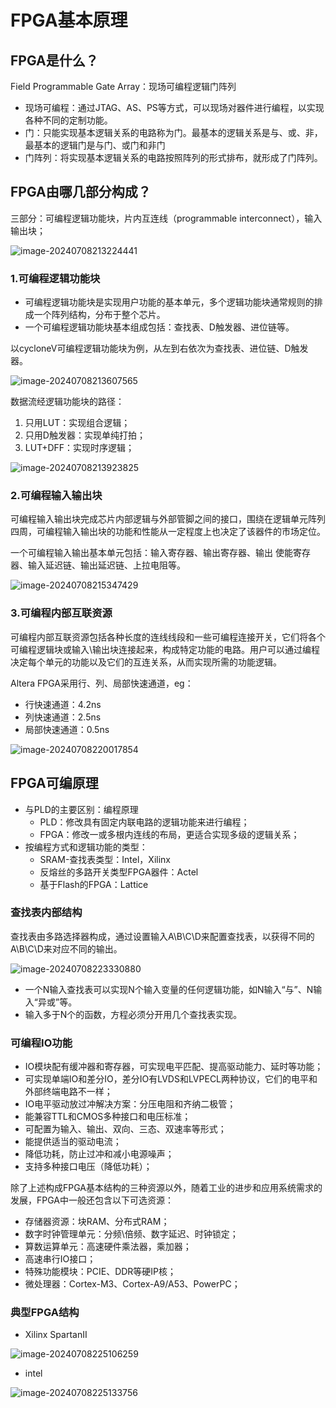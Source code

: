 # FPGA基本原理

## FPGA是什么？

Field Programmable Gate Array：现场可编程逻辑门阵列

+ 现场可编程：通过JTAG、AS、PS等方式，可以现场对器件进行编程，以实现各种不同的定制功能。
+ 门：只能实现基本逻辑关系的电路称为门。最基本的逻辑关系是与、或、非，最基本的逻辑门是与门、或门和非门
+ 门阵列：将实现基本逻辑关系的电路按照阵列的形式排布，就形成了门阵列。

## FPGA由哪几部分构成？

三部分：可编程逻辑功能块，片内互连线（programmable interconnect），输入输出块；

![image-20240708213224441](./assets/FPGA组成.png)

### 1.可编程逻辑功能块

+ 可编程逻辑功能块是实现用户功能的基本单元，多个逻辑功能块通常规则的排成一个阵列结构，分布于整个芯片。
+ 一个可编程逻辑功能块基本组成包括：查找表、D触发器、进位链等。

以cycloneV可编程逻辑功能块为例，从左到右依次为查找表、进位链、D触发器。

![image-20240708213607565](./assets/cycloneV可编程逻辑功能块.png)

数据流经逻辑功能块的路径：

1. 只用LUT：实现组合逻辑；
2. 只用D触发器：实现单纯打拍；
3. LUT+DFF：实现时序逻辑；

![image-20240708213923825](./assets/逻辑功能块简化图.png)

### 2.可编程输入输出块

可编程输入输出块完成芯片内部逻辑与外部管脚之间的接口，围绕在逻辑单元阵列四周，可编程输入输出块的功能和性能从一定程度上也决定了该器件的市场定位。

一个可编程输入输出基本单元包括：输入寄存器、输出寄存器、输出 使能寄存器、输入延迟链、输出延迟链、上拉电阻等。

![image-20240708215347429](./assets/cycloneIVE可编程输入输出块.png)

### 3.可编程内部互联资源

可编程内部互联资源包括各种长度的连线线段和一些可编程连接开关，它们将各个可编程逻辑块或输入\输出块连接起来，构成特定功能的电路。用户可以通过编程决定每个单元的功能以及它们的互连关系，从而实现所需的功能逻辑。

Altera FPGA采用行、列、局部快速通道，eg：

+ 行快速通道：4.2ns
+ 列快速通道：2.5ns
+ 局部快速通道：0.5ns

![image-20240708220017854](./assets/可编程内部互联资源.png)

## FPGA可编原理

+ 与PLD的主要区别：编程原理
    + PLD：修改具有固定内联电路的逻辑功能来进行编程；
    + FPGA：修改一或多根内连线的布局，更适合实现多级的逻辑关系；
+ 按编程方式和逻辑功能的类型：
    + SRAM-查找表类型：Intel，Xilinx
    + 反熔丝的多路开关类型FPGA器件：Actel
    + 基于Flash的FPGA：Lattice

### 查找表内部结构

查找表由多路选择器构成，通过设置输入A\B\C\D来配置查找表，以获得不同的A\B\C\D来对应不同的输出。

![image-20240708223330880](./assets/查找表内部结构.png)

+ 一个N输入查找表可以实现N个输入变量的任何逻辑功能，如N输入“与”、N输入“异或”等。
+ 输入多于N个的函数，方程必须分开用几个查找表实现。

### 可编程IO功能

+ IO模块配有缓冲器和寄存器，可实现电平匹配、提高驱动能力、延时等功能；
+ 可实现单端IO和差分IO，差分IO有LVDS和LVPECL两种协议，它们的电平和外部终端电路不一样；
+ IO电平驱动放过冲解决方案：分压电阻和齐纳二极管；
+ 能兼容TTL和CMOS多种接口和电压标准；
+ 可配置为输入、输出、双向、三态、双速率等形式；
+ 能提供适当的驱动电流；
+ 降低功耗，防止过冲和减小电源噪声；
+ 支持多种接口电压（降低功耗）；

除了上述构成FPGA基本结构的三种资源以外，随着工业的进步和应用系统需求的发展，FPGA中一般还包含以下可选资源：

+ 存储器资源：块RAM、分布式RAM；
+ 数字时钟管理单元：分频\倍频、数字延迟、时钟锁定；
+ 算数运算单元：高速硬件乘法器，乘加器；
+ 高速串行IO接口；
+ 特殊功能模块：PCIE、DDR等硬IP核；
+ 微处理器：Cortex-M3、Cortex-A9/A53、PowerPC；

### 典型FPGA结构

+ Xilinx SpartanII

![image-20240708225106259](./assets/xilinx结构.png)

+ intel

![image-20240708225133756](./assets/intel结构.png)